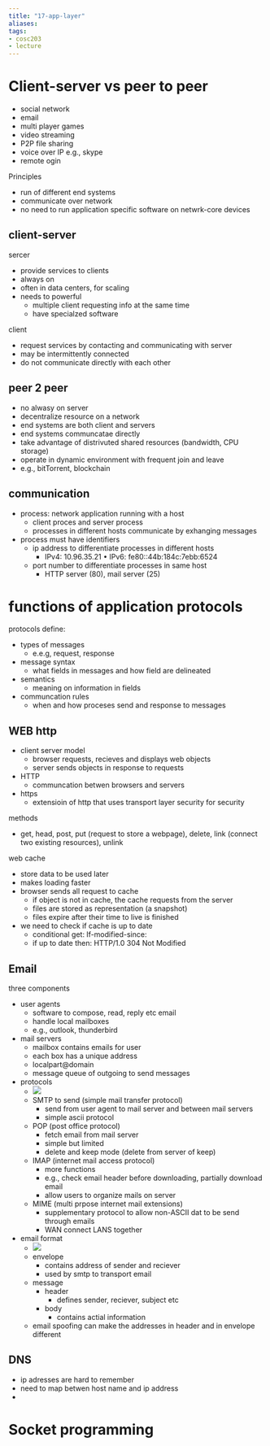 ```yaml
---
title: "17-app-layer"
aliases: 
tags: 
- cosc203
- lecture
---
```


# Client-server vs peer to peer
- social network
- email
- multi player games
- video streaming
- P2P file sharing
- voice over IP e.g., skype
- remote ogin

Principles
- run of different end systems
- communicate over network
- no need to run application specific software on netwrk-core devices


## client-server
sercer
- provide services to clients
- always on
- often in data centers, for scaling
- needs to powerful
	- multiple client requesting info at the same time
	- have specialzed software

client
- request services by contacting and communicating with server
- may be intermittently connected
- do not communicate directly with each other

## peer 2 peer
- no alwasy on server
- decentralize resource on a network
- end systems are both client and servers
- end systems communcatae directly
- take advantage of distrivuted shared resources (bandwidth, CPU storage)
- operate in dynamic environment with frequent join and leave
- e.g., bitTorrent, blockchain


## communication
- process: network application running with a host
	- client proces and server process
	- processes in different hosts communicate by exhanging messages
- process must have identifiers
	- ip address to differentiate processes in different hosts
		- IPv4: 10.96.35.21 • IPv6: fe80::44b:184c:7ebb:6524
	- port number to differentiate processes in same host
		- HTTP server (80), mail server (25)

# functions of application protocols
protocols define:
- types of messages
	- e.e.g, request, response
- message syntax
	- what fields in messages and how field are delineated
- semantics
	- meaning on information in fields
- communcation rules
	- when and how proceses send and response to messages


## WEB http
- client server model
	- browser requests, recieves and displays web objects
	- server sends objects in response to requests
- HTTP
	- communcation betwen browsers and servers
- https
	- extensioin of http that uses transport layer security for security

methods
- get, head, post, put (request to store a webpage), delete, link (connect two existing resources), unlink

web cache
- store data to be used later
- makes loading faster
- browser sends all request to cache
	- if object is not in cache, the cache requests from the server
	- files are stored as representation (a snapshot) 
	- files expire after their time to live is finished
- we need to check if cache is up to date
	- conditional get: If-modified-since:
	- if up to date then: HTTP/1.0 304 Not Modified

## Email
three components
- user agents
	- software to compose, read, reply etc email
	- handle local mailboxes
	- e.g., outlook, thunderbird
- mail servers
	- mailbox contains emails for user
	- each box has a unique address
	- localpart@domain
	- message queue of outgoing to send messages
- protocols
	- ![](https://i.imgur.com/2GxXXLu.png)
	- SMTP to send (simple mail transfer protocol)
		- send from user agent to mail server and between mail servers
		- simple ascii protocol
	- POP (post office protocol)
		- fetch email from mail server
		- simple but limited
		- delete and keep mode (delete from server of keep)
	- IMAP (internet mail access protocol)
		- more functions
		- e.g., check email header before downloading, partially download email
		- allow users to organize mails on server
	- MIME (multi prpose internet mail extensions)
		- supplementary protocol to allow non-ASCII dat to be send through emails
		- WAN connect LANS together
- email format
	- ![](https://i.imgur.com/pwvTvnL.png)
	- envelope
		- contains address of sender and reciever
		- used by smtp to transport email
	- message
		- header
			- defines sender, reciever, subject etc
		- body
			- contains actial information
	- email spoofing can make the addresses in header and in envelope different

## DNS
- ip adresses are hard to remember
- need to map betwen host name and ip address
- 


# Socket programming
